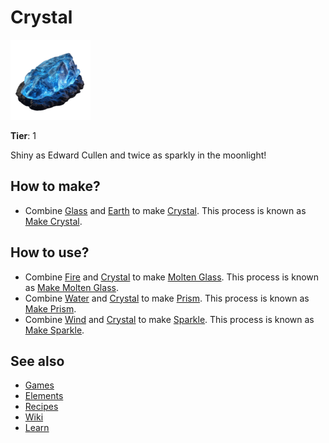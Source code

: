 # Crystal

![](../images/item.crystal.png)

**Tier**: 1

Shiny as Edward Cullen and twice as sparkly in the moonlight!

## How to make?

* Combine [Glass](/wiki/elements/glass) and [Earth](/wiki/elements/earth) to make [Crystal](/wiki/elements/crystal). This process is known as [Make Crystal](/wiki/recipes/make-crystal).

## How to use?

* Combine [Fire](/wiki/elements/fire) and [Crystal](/wiki/elements/crystal) to make [Molten Glass](/wiki/elements/molten-glass). This process is known as [Make Molten Glass](/wiki/recipes/make-molten-glass).
* Combine [Water](/wiki/elements/water) and [Crystal](/wiki/elements/crystal) to make [Prism](/wiki/elements/prism). This process is known as [Make Prism](/wiki/recipes/make-prism).
* Combine [Wind](/wiki/elements/wind) and [Crystal](/wiki/elements/crystal) to make [Sparkle](/wiki/elements/sparkle). This process is known as [Make Sparkle](/wiki/recipes/make-sparkle).

## See also

* [Games](/wiki/games)
* [Elements](/wiki/elements)
* [Recipes](/wiki/recipes)
* [Wiki](/wiki/index)
* [Learn](/learn/index)